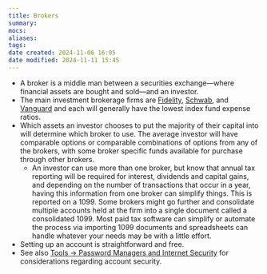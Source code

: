 ```yaml
---
title: Brokers
summary: 
mocs: 
aliases: 
tags: 
date created: 2024-11-06 16:05
date modified: 2024-11-11 15:45
---
```

- A broker is a middle man between a securities exchange—where financial assets are bought and sold—and an investor.
- The main investment brokerage firms are [Fidelity](https://www.fidelity.com/), [Schwab](https://www.schwab.com/), and [Vanguard](https://investor.vanguard.com/) and each will generally have the lowest index fund expense ratios.
- Which assets an investor chooses to put the majority of their capital into will determine which broker to use. The average investor will have comparable options or comparable combinations of options from any of the brokers, with some broker specific funds available for purchase through other brokers.
	- An investor can use more than one broker, but know that annual tax reporting will be required for interest, dividends and capital gains, and depending on the number of transactions that occur in a year, having this information from one broker can simplify things. This is reported on a 1099. Some brokers might go further and consolidate multiple accounts held at the firm into a single document called a consolidated 1099. Most paid tax software can simplify or automate the process via importing 1099 documents and spreadsheets can handle whatever your needs may be with a little effort.
- Setting up an account is straightforward and free. 
- See also [Tools -> Password Managers and Internet Security](../resources/tools.md#password-managers-and-internet-security)<!-- #internal_anchor_link --> for considerations regarding account security. 
